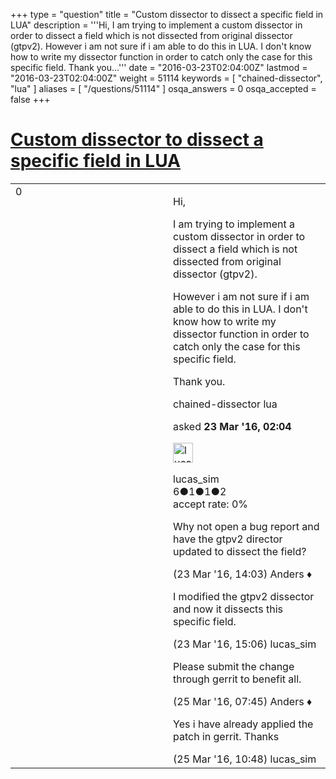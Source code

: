 +++
type = "question"
title = "Custom dissector to dissect a specific field in LUA"
description = '''Hi, I am trying to implement a custom dissector in order to dissect a field which is not dissected from original dissector (gtpv2). However i am not sure if i am able to do this in LUA. I don&#x27;t know how to write my dissector function in order to catch only the case for this specific field. Thank you...'''
date = "2016-03-23T02:04:00Z"
lastmod = "2016-03-23T02:04:00Z"
weight = 51114
keywords = [ "chained-dissector", "lua" ]
aliases = [ "/questions/51114" ]
osqa_answers = 0
osqa_accepted = false
+++

<div class="headNormal">

# [Custom dissector to dissect a specific field in LUA](/questions/51114/custom-dissector-to-dissect-a-specific-field-in-lua)

</div>

<div id="main-body">

<div id="askform">

<table id="question-table" style="width:100%;"><colgroup><col style="width: 50%" /><col style="width: 50%" /></colgroup><tbody><tr class="odd"><td style="width: 30px; vertical-align: top"><div class="vote-buttons"><div id="post-51114-score" class="post-score" title="current number of votes">0</div><div id="favorite-count" class="favorite-count"></div></div></td><td><div id="item-right"><div class="question-body"><p>Hi,</p><p>I am trying to implement a custom dissector in order to dissect a field which is not dissected from original dissector (gtpv2).</p><p>However i am not sure if i am able to do this in LUA. I don't know how to write my dissector function in order to catch only the case for this specific field.</p><p>Thank you.</p></div><div id="question-tags" class="tags-container tags">chained-dissector lua</div><div id="question-controls" class="post-controls"></div><div class="post-update-info-container"><div class="post-update-info post-update-info-user"><p>asked <strong>23 Mar '16, 02:04</strong></p><img src="https://secure.gravatar.com/avatar/37225c04657d6faeecbba2c5073c9b45?s=32&amp;d=identicon&amp;r=g" class="gravatar" width="32" height="32" alt="lucas_sim&#39;s gravatar image" /><p>lucas_sim<br />
<span class="score" title="6 reputation points">6</span><span title="1 badges"><span class="badge1">●</span><span class="badgecount">1</span></span><span title="1 badges"><span class="silver">●</span><span class="badgecount">1</span></span><span title="2 badges"><span class="bronze">●</span><span class="badgecount">2</span></span><br />
<span class="accept_rate" title="Rate of the user&#39;s accepted answers">accept rate:</span> <span title="lucas_sim has no accepted answers">0%</span></p></div></div><div id="comments-container-51114" class="comments-container"><span id="51134"></span><div id="comment-51134" class="comment"><div id="post-51134-score" class="comment-score"></div><div class="comment-text"><p>Why not open a bug report and have the gtpv2 director updated to dissect the field?</p></div><div id="comment-51134-info" class="comment-info"><span class="comment-age">(23 Mar '16, 14:03)</span> Anders ♦</div></div><span id="51137"></span><div id="comment-51137" class="comment"><div id="post-51137-score" class="comment-score"></div><div class="comment-text"><p>I modified the gtpv2 dissector and now it dissects this specific field.</p></div><div id="comment-51137-info" class="comment-info"><span class="comment-age">(23 Mar '16, 15:06)</span> lucas_sim</div></div><span id="51183"></span><div id="comment-51183" class="comment"><div id="post-51183-score" class="comment-score"></div><div class="comment-text"><p>Please submit the change through gerrit to benefit all.</p></div><div id="comment-51183-info" class="comment-info"><span class="comment-age">(25 Mar '16, 07:45)</span> Anders ♦</div></div><span id="51194"></span><div id="comment-51194" class="comment"><div id="post-51194-score" class="comment-score"></div><div class="comment-text"><p>Yes i have already applied the patch in gerrit. Thanks</p></div><div id="comment-51194-info" class="comment-info"><span class="comment-age">(25 Mar '16, 10:48)</span> lucas_sim</div></div></div><div id="comment-tools-51114" class="comment-tools"></div><div class="clear"></div><div id="comment-51114-form-container" class="comment-form-container"></div><div class="clear"></div></div></td></tr></tbody></table>

</div>

</div>

